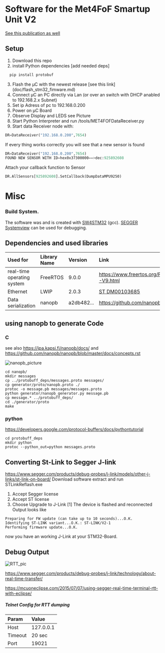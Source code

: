 # Software for the Met4FoF Smartup Unit V2

[See this publication as well](https://doi.org/10.1051/metrology/201922003)
## Setup
1. Download this repo
2. install Python dependencies [add needed deps]
```python
  pip install protobuf
  ```
3. Flash the µC with the newest release [see this link] (doc/flash_stm32_fimware.md)
4. Connect µC an PC directly via Lan (or over an switch with DHCP anabled to 192.168.2.x Subnet)
5. Set ip Adress of pc to 192.168.0.200
6. Power on µC Board
7. Observe Display and LEDS see Picture
8. Start Python Interpreter and run /tools/MET4FOFDataReceiver.py
9. Start data Receiver node with:
```python
DR=DataReceiver("192.168.0.200",7654)
```
If every thing works correctly you will see that a new sensor is found
```python
DR=DataReceiver("192.168.0.200",7654)
FOUND NEW SENSOR WITH ID=hex0x37300000==>dec:925892608
```
Attach your callback function to Sensor
```python
DR.AllSensors[925892608].SetCallback(DumpDataMPU9250)
```



# Misc
### Build System.
The software was and is created with [SW4STM32](http://www.openstm32.org/HomePage) (gcc).
[SEGGER Systemview](https://www.segger.com/products/development-tools/systemview/) can be used for debugging.

## Dependencies and used libraries

| Used for                   | Library Name | Version    | Link                                                                                                                                                                                           |
|:---------------------------|:-------------|:-----------|:-----------------------------------------------------------------------------------------------------------------------------------------------------------------------------------------------|
| real-time operating system | FreeRTOS     | 9.0.0      | https://www.freertos.org/FreeRTOS-V9.html                                                                                                                                                      |
| Ethernet                   | LWIP         | 2.0.3      | [ST DM00103685]( https://www.st.com/content/ccc/resource/technical/document/user_manual/65/e8/20/db/16/36/45/f7/DM00103685.pdf/files/DM00103685.pdf/jcr:content/translations/en.DM00103685.pdf)|
| Data serialization         | nanopb       | a2db482... | https://github.com/nanopb/nanopb                                                                                                                                                               |

## using nanopb to generate Code
### C
see also https://jpa.kapsi.fi/nanopb/docs/
and https://github.com/nanopb/nanopb/blob/master/docs/concepts.rst

![nanopb_picture](https://jpa.kapsi.fi/nanopb/docs/generator_flow.png "from https://jpa.kapsi.fi/nanopb/docs/")

```
cd nanopb/
mkdir messages
cp ../protobuff_deps/messages.proto messages/
cp generator/proto/nanopb.proto ./
protoc -o message.pb messages/messages.proto
python generator/nanopb_generator.py message.pb
cp message.* ../protobuff_deps/
cd ./generator/proto
make
```
### python

https://developers.google.com/protocol-buffers/docs/pythontutorial
```
cd protobuff_deps
mkdir python
protoc --python_out=python messages.proto
```

## Converting St-Link to Segger J-link
https://www.segger.com/products/debug-probes/j-link/models/other-j-links/st-link-on-board/
Download software extract and run STLinkReflash.exe
1. Accept Segger license
2. Accept ST license
3. Choose Upgrade to J-Link [1] The device is flashed and reconnected
   Output looks like
```
Preparing for FW update (can take up to 10 seconds)...O.K.
Identifying ST-LINK variant...O.K.: ST-LINK/V2-1
Performing firmware update...O.K.
```
now you have an working J-Link at your STM32-Board.

## Debug Output

![RTT_pic](https://www.segger.com/fileadmin/_processed_/b/6/csm_J-Link-RTT_800x_21198b3c21.png "from https://www.segger.com")

https://www.segger.com/products/debug-probes/j-link/technology/about-real-time-transfer/

https://mcuoneclipse.com/2015/07/07/using-segger-real-time-terminal-rtt-with-eclipse/


##### Telnet Config for RTT dumping

| Param  | Value     |
|:-------|:----------|
| Host   | 127.0.0.1 |
| Timeout| 20 sec    |
| Port   | 19021     |
